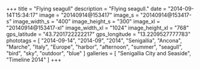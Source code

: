 +++
title = "Flying seagull"
description = "Flying seagull."
date = "2014-09-14T15:34:17"
image = "20140914@153417"
image_s = "20140914@153417-s"
image_width_s = "400"
image_height_s = "300"
image_xl = "20140914@153417-xl"
image_width_xl = "1024"
image_height_xl = "768"
gps_latitude = "43.7201722222217"
gps_longitude = "13.2209527777783"
phototags = [ "2014-09-14", "2014-09", "2014", "Senigallia", "Ancona", "Marche", "Italy", "Europe", "harbor", "afternoon", "summer", "seagull", "bird", "sky", "outdoor", "blue" ]
galleries = [ "Senigallia City and Seaside", "Timeline 2014" ]
+++
